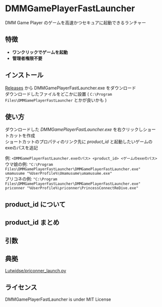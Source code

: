 # DMMGamePlayerFastLauncher
DMM Game Player のゲームを高速かつセキュアに起動できるランチャー

## 特徴
- **ワンクリックでゲームを起動**
- **管理者権限不要**

## インストール
[Releases](https://github.com/fa0311/DMMGamePlayerFastLauncher/releases) から DMMGamePlayerFastLauncher.exe をダウンロード<br>
ダウンロードしたファイルをどこかに設置 ( `C:\Program Files\DMMGamePlayerFastLauncher` とかが良いかも )

## 使い方
ダウンロードした *DMMGamePlayerFastLauncher.exe* を右クリックしショートカットを作成<br>
ショートカットのプロパティのリンク先に *product_id* と起動したいゲームのexeのパスを追記<br>

例: `<DMMGamePlayerFastLauncher.exeのパス> <product_id> <ゲームのexeのパス>`<br>
ウマ娘の例: `"C:\Program Files\DMMGamePlayerFastLauncher\DMMGamePlayerFastLauncher.exe" umamusume "%UserProfile%\Umamusume\umamusume.exe"`<br>
プリコネの例: `"C:\Program Files\DMMGamePlayerFastLauncher\DMMGamePlayerFastLauncher.exe" priconner "%UserProfile%\priconner\PrincessConnectReDive.exe"`<br>

## product_id について

## product_id まとめ

## 引数

## 典拠
[Lutwidse/priconner_launch.py](https://gist.github.com/Lutwidse/82d8e7a20c96296bc0318f1cb6bf26ee)

## ライセンス
DMMGamePlayerFastLauncher is under MIT License